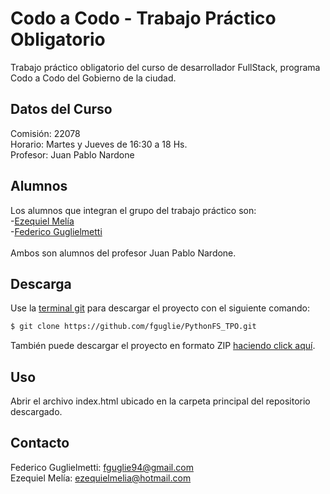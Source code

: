 # Codo a Codo - Trabajo Práctico Obligatorio

Trabajo práctico obligatorio del curso de desarrollador FullStack, programa Codo a Codo del Gobierno de la ciudad.

## Datos del Curso

Comisión: 22078\
Horario: Martes y Jueves de 16:30 a 18 Hs.\
Profesor: Juan Pablo Nardone

## Alumnos

Los alumnos que integran el grupo del trabajo práctico son:\
-[Ezequiel Melía](https://github.com/ezemelia)\
-[Federico Guglielmetti](https://github.com/fguglie)\
\
Ambos son alumnos del profesor Juan Pablo Nardone.


## Descarga

Use la [terminal git](https://git-scm.com/downloads) para descargar el proyecto con el siguiente comando:

```bash
$ git clone https://github.com/fguglie/PythonFS_TPO.git
```
También puede descargar el proyecto en formato ZIP [haciendo click aquí](https://github.com/fguglie/PythonFS_TPO/archive/refs/heads/main.zip).

## Uso

Abrir el archivo index.html ubicado en la carpeta principal del repositorio descargado.

## Contacto
Federico Guglielmetti: [fguglie94@gmail.com](mailto:fguglie94@gmail.com)\
Ezequiel Melía: [ezequielmelia@hotmail.com](mailto:ezequielmelia@hotmail.com)